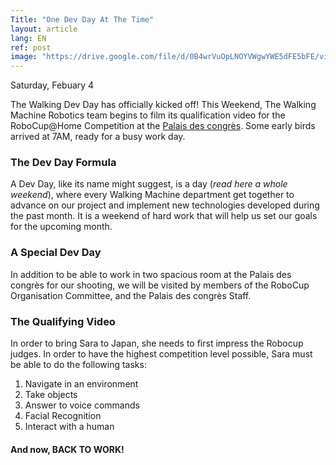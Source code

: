 ```yaml
---
Title: "One Dev Day At The Time"
layout: article
lang: EN
ref: post
image: "https://drive.google.com/file/d/0B4wrVuOpLNOYVWgwYWE5dFE5bFE/view?usp=sharing"
---
```

Saturday, Febuary 4

The Walking Dev Day has officially kicked off! This Weekend, The Walking Machine Robotics team begins to film its qualification video for the RoboCup@Home Competition at the [Palais des congrès](http://congresmtl.com/). Some early birds arrived at 7AM, ready for a busy work day.

### The Dev Day Formula

A Dev Day, like its name might suggest, is a day (*read here a whole weekend*), where every Walking Machine department get together to advance on our project and implement new technologies developed during the past month. It is a weekend of hard work that will help us set our goals for the upcoming month.

### A Special Dev Day

In addition to be able to work in two spacious room at the Palais des congrès for our shooting, we will be visited by members of the RoboCup Organisation Committee, and the Palais des congrès Staff.

### The Qualifying Video

In order to bring Sara to Japan, she needs to first impress the Robocup judges. In order to have the highest competition level possible, Sara must be able to do the following tasks:

1.	Navigate in an environment
2.	Take objects
3.	Answer to voice commands
4.	Facial Recognition
5.	Interact with a human

#### And now, BACK TO WORK!
